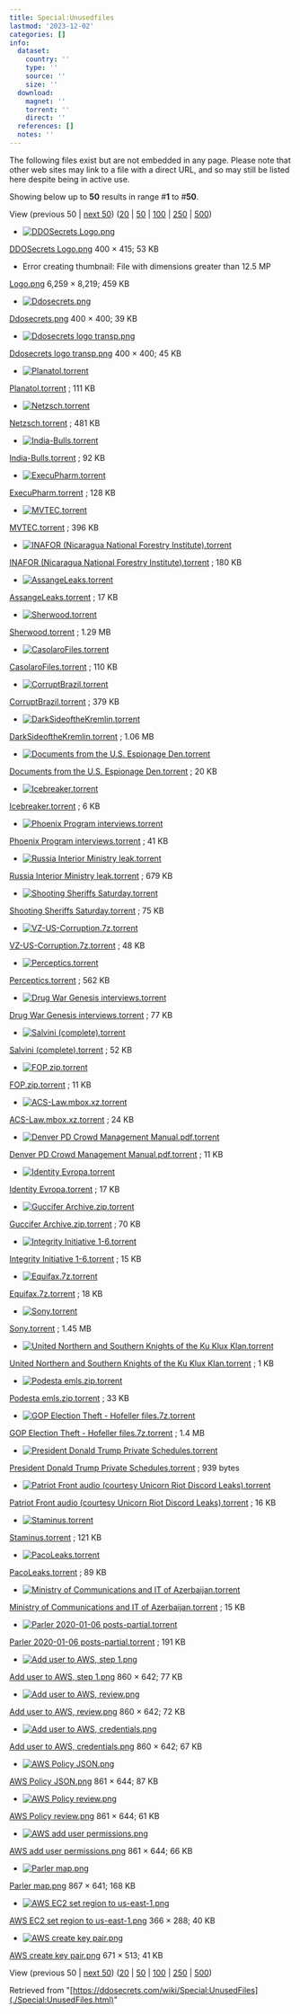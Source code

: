 ```yaml
---
title: Special:Unusedfiles
lastmod: '2023-12-02'
categories: []
info:
  dataset:
    country: ''
    type: ''
    source: ''
    size: ''
  download:
    magnet: ''
    torrent: ''
    direct: ''
  references: []
  notes: ''
---
```




The following files exist but are not embedded in any page. Please note
that other web sites may link to a file with a direct URL, and so may
still be listed here despite being in active use.

Showing below up to **50** results in range #**1** to #**50**.

View (previous 50 | [next
50](../index.php%3Ftitle=Special:UnusedFiles&limit=50&offset=50.html "Next 50 results"))
([20](../index.php%3Ftitle=Special:UnusedFiles&limit=20&offset=0.html "Show 20 results per page")
|
[50](../index.php%3Ftitle=Special:UnusedFiles&limit=50&offset=0.html "Show 50 results per page")
|
[100](../index.php%3Ftitle=Special:UnusedFiles&limit=100&offset=0.html "Show 100 results per page")
|
[250](../index.php%3Ftitle=Special:UnusedFiles&limit=250&offset=0.html "Show 250 results per page")
|
[500](../index.php%3Ftitle=Special:UnusedFiles&limit=500&offset=0.html "Show 500 results per page"))

- [![DDOSecrets
Logo.png](../images/thumb/7/76/DDOSecrets_Logo.png/116px-DDOSecrets_Logo.png)](./File:DDOSecrets_Logo.png.html)

[DDOSecrets
Logo.png](./File:DDOSecrets_Logo.png.html "File:DDOSecrets Logo.png") 400 × 415; 53 KB

- Error creating thumbnail: File with dimensions greater than 12.5 MP

[Logo.png](./File:Logo.png.html "File:Logo.png") 6,259 × 8,219; 459 KB

- [![Ddosecrets.png](../images/thumb/7/70/Ddosecrets.png/120px-Ddosecrets.png)](./File:Ddosecrets.png.html)

[Ddosecrets.png](./File:Ddosecrets.png.html "File:Ddosecrets.png") 400 × 400; 39 KB

- [![Ddosecrets logo
transp.png](../images/thumb/b/b8/Ddosecrets_logo_transp.png/120px-Ddosecrets_logo_transp.png)](./File:Ddosecrets_logo_transp.png.html)

[Ddosecrets logo
transp.png](./File:Ddosecrets_logo_transp.png.html "File:Ddosecrets logo transp.png") 400 × 400; 45 KB

- [![Planatol.torrent](../resources/assets/file-type-icons/fileicon.png)](./File:Planatol.torrent.html)

[Planatol.torrent](./File:Planatol.torrent.html "File:Planatol.torrent") ; 111 KB

- [![Netzsch.torrent](../resources/assets/file-type-icons/fileicon.png)](./File:Netzsch.torrent.html)

[Netzsch.torrent](./File:Netzsch.torrent.html "File:Netzsch.torrent") ; 481 KB

- [![India-Bulls.torrent](../resources/assets/file-type-icons/fileicon.png)](./File:India-Bulls.torrent.html)

[India-Bulls.torrent](./File:India-Bulls.torrent.html "File:India-Bulls.torrent") ; 92 KB

- [![ExecuPharm.torrent](../resources/assets/file-type-icons/fileicon.png)](./File:ExecuPharm.torrent.html)

[ExecuPharm.torrent](./File:ExecuPharm.torrent.html "File:ExecuPharm.torrent") ; 128 KB

- [![MVTEC.torrent](../resources/assets/file-type-icons/fileicon.png)](./File:MVTEC.torrent.html)

[MVTEC.torrent](./File:MVTEC.torrent.html "File:MVTEC.torrent") ; 396 KB

- [![INAFOR (Nicaragua National Forestry
Institute).torrent](../resources/assets/file-type-icons/fileicon.png)](./File:INAFOR_(Nicaragua_National_Forestry_Institute).torrent.html)

[INAFOR (Nicaragua National Forestry
Institute).torrent](./File:INAFOR_(Nicaragua_National_Forestry_Institute).torrent.html "File:INAFOR (Nicaragua National Forestry Institute).torrent") ; 180 KB

- [![AssangeLeaks.torrent](../resources/assets/file-type-icons/fileicon.png)](./File:AssangeLeaks.torrent.html)

[AssangeLeaks.torrent](./File:AssangeLeaks.torrent.html "File:AssangeLeaks.torrent") ; 17 KB

- [![Sherwood.torrent](../resources/assets/file-type-icons/fileicon.png)](./File:Sherwood.torrent.html)

[Sherwood.torrent](./File:Sherwood.torrent.html "File:Sherwood.torrent") ; 1.29 MB

- [![CasolaroFiles.torrent](../resources/assets/file-type-icons/fileicon.png)](./File:CasolaroFiles.torrent.html)

[CasolaroFiles.torrent](./File:CasolaroFiles.torrent.html "File:CasolaroFiles.torrent") ; 110 KB

- [![CorruptBrazil.torrent](../resources/assets/file-type-icons/fileicon.png)](./File:CorruptBrazil.torrent.html)

[CorruptBrazil.torrent](./File:CorruptBrazil.torrent.html "File:CorruptBrazil.torrent") ; 379 KB

- [![DarkSideoftheKremlin.torrent](../resources/assets/file-type-icons/fileicon.png)](./File:DarkSideoftheKremlin.torrent.html)

[DarkSideoftheKremlin.torrent](./File:DarkSideoftheKremlin.torrent.html "File:DarkSideoftheKremlin.torrent") ; 1.06 MB

- [![Documents from the U.S. Espionage
Den.torrent](../resources/assets/file-type-icons/fileicon.png)](./File:Documents_from_the_U.S._Espionage_Den.torrent.html)

[Documents from the U.S. Espionage
Den.torrent](./File:Documents_from_the_U.S._Espionage_Den.torrent.html "File:Documents from the U.S. Espionage Den.torrent") ; 20 KB

- [![Icebreaker.torrent](../resources/assets/file-type-icons/fileicon.png)](./File:Icebreaker.torrent.html)

[Icebreaker.torrent](./File:Icebreaker.torrent.html "File:Icebreaker.torrent") ; 6 KB

- [![Phoenix Program
interviews.torrent](../resources/assets/file-type-icons/fileicon.png)](./File:Phoenix_Program_interviews.torrent.html)

[Phoenix Program
interviews.torrent](./File:Phoenix_Program_interviews.torrent.html "File:Phoenix Program interviews.torrent") ; 41 KB

- [![Russia Interior Ministry
leak.torrent](../resources/assets/file-type-icons/fileicon.png)](./File:Russia_Interior_Ministry_leak.torrent.html)

[Russia Interior Ministry
leak.torrent](./File:Russia_Interior_Ministry_leak.torrent.html "File:Russia Interior Ministry leak.torrent") ; 679 KB

- [![Shooting Sheriffs
Saturday.torrent](../resources/assets/file-type-icons/fileicon.png)](./File:Shooting_Sheriffs_Saturday.torrent.html)

[Shooting Sheriffs
Saturday.torrent](./File:Shooting_Sheriffs_Saturday.torrent.html "File:Shooting Sheriffs Saturday.torrent") ; 75 KB

- [![VZ-US-Corruption.7z.torrent](../resources/assets/file-type-icons/fileicon.png)](./File:VZ-US-Corruption.7z.torrent.html)

[VZ-US-Corruption.7z.torrent](./File:VZ-US-Corruption.7z.torrent.html "File:VZ-US-Corruption.7z.torrent") ; 48 KB

- [![Perceptics.torrent](../resources/assets/file-type-icons/fileicon.png)](./File:Perceptics.torrent.html)

[Perceptics.torrent](./File:Perceptics.torrent.html "File:Perceptics.torrent") ; 562 KB

- [![Drug War Genesis
interviews.torrent](../resources/assets/file-type-icons/fileicon.png)](./File:Drug_War_Genesis_interviews.torrent.html)

[Drug War Genesis
interviews.torrent](./File:Drug_War_Genesis_interviews.torrent.html "File:Drug War Genesis interviews.torrent") ; 77 KB

- [![Salvini
(complete).torrent](../resources/assets/file-type-icons/fileicon.png)](./File:Salvini_(complete).torrent.html)

[Salvini
(complete).torrent](./File:Salvini_(complete).torrent.html "File:Salvini (complete).torrent") ; 52 KB

- [![FOP.zip.torrent](../resources/assets/file-type-icons/fileicon.png)](./File:FOP.zip.torrent.html)

[FOP.zip.torrent](./File:FOP.zip.torrent.html "File:FOP.zip.torrent") ; 11 KB

- [![ACS-Law.mbox.xz.torrent](../resources/assets/file-type-icons/fileicon.png)](./File:ACS-Law.mbox.xz.torrent.html)

[ACS-Law.mbox.xz.torrent](./File:ACS-Law.mbox.xz.torrent.html "File:ACS-Law.mbox.xz.torrent") ; 24 KB

- [![Denver PD Crowd Management
Manual.pdf.torrent](../resources/assets/file-type-icons/fileicon.png)](./File:Denver_PD_Crowd_Management_Manual.pdf.torrent.html)

[Denver PD Crowd Management
Manual.pdf.torrent](./File:Denver_PD_Crowd_Management_Manual.pdf.torrent.html "File:Denver PD Crowd Management Manual.pdf.torrent") ; 11 KB

- [![Identity
Evropa.torrent](../resources/assets/file-type-icons/fileicon.png)](./File:Identity_Evropa.torrent.html)

[Identity
Evropa.torrent](./File:Identity_Evropa.torrent.html "File:Identity Evropa.torrent") ; 17 KB

- [![Guccifer
Archive.zip.torrent](../resources/assets/file-type-icons/fileicon.png)](./File:Guccifer_Archive.zip.torrent.html)

[Guccifer
Archive.zip.torrent](./File:Guccifer_Archive.zip.torrent.html "File:Guccifer Archive.zip.torrent") ; 70 KB

- [![Integrity Initiative
1-6.torrent](../resources/assets/file-type-icons/fileicon.png)](./File:Integrity_Initiative_1-6.torrent.html)

[Integrity Initiative
1-6.torrent](./File:Integrity_Initiative_1-6.torrent.html "File:Integrity Initiative 1-6.torrent") ; 15 KB

- [![Equifax.7z.torrent](../resources/assets/file-type-icons/fileicon.png)](./File:Equifax.7z.torrent.html)

[Equifax.7z.torrent](./File:Equifax.7z.torrent.html "File:Equifax.7z.torrent") ; 18 KB

- [![Sony.torrent](../resources/assets/file-type-icons/fileicon.png)](./File:Sony.torrent.html)

[Sony.torrent](./File:Sony.torrent.html "File:Sony.torrent") ; 1.45 MB

- [![United Northern and Southern Knights of the Ku Klux
Klan.torrent](../resources/assets/file-type-icons/fileicon.png)](./File:United_Northern_and_Southern_Knights_of_the_Ku_Klux_Klan.torrent.html)

[United Northern and Southern Knights of the Ku Klux
Klan.torrent](./File:United_Northern_and_Southern_Knights_of_the_Ku_Klux_Klan.torrent.html "File:United Northern and Southern Knights of the Ku Klux Klan.torrent") ; 1 KB

- [![Podesta
emls.zip.torrent](../resources/assets/file-type-icons/fileicon.png)](./File:Podesta_emls.zip.torrent.html)

[Podesta
emls.zip.torrent](./File:Podesta_emls.zip.torrent.html "File:Podesta emls.zip.torrent") ; 33 KB

- [![GOP Election Theft - Hofeller
files.7z.torrent](../resources/assets/file-type-icons/fileicon.png)](./File:GOP_Election_Theft_-_Hofeller_files.7z.torrent.html)

[GOP Election Theft - Hofeller
files.7z.torrent](./File:GOP_Election_Theft_-_Hofeller_files.7z.torrent.html "File:GOP Election Theft - Hofeller files.7z.torrent") ; 1.4 MB

- [![President Donald Trump Private
Schedules.torrent](../resources/assets/file-type-icons/fileicon.png)](./File:President_Donald_Trump_Private_Schedules.torrent.html)

[President Donald Trump Private
Schedules.torrent](./File:President_Donald_Trump_Private_Schedules.torrent.html "File:President Donald Trump Private Schedules.torrent") ; 939 bytes

- [![Patriot Front audio (courtesy Unicorn Riot Discord
Leaks).torrent](../resources/assets/file-type-icons/fileicon.png)](./File:Patriot_Front_audio_(courtesy_Unicorn_Riot_Discord_Leaks).torrent.html)

[Patriot Front audio (courtesy Unicorn Riot Discord
Leaks).torrent](./File:Patriot_Front_audio_(courtesy_Unicorn_Riot_Discord_Leaks).torrent.html "File:Patriot Front audio (courtesy Unicorn Riot Discord Leaks).torrent") ; 16 KB

- [![Staminus.torrent](../resources/assets/file-type-icons/fileicon.png)](./File:Staminus.torrent.html)

[Staminus.torrent](./File:Staminus.torrent.html "File:Staminus.torrent") ; 121 KB

- [![PacoLeaks.torrent](../resources/assets/file-type-icons/fileicon.png)](./File:PacoLeaks.torrent.html)

[PacoLeaks.torrent](./File:PacoLeaks.torrent.html "File:PacoLeaks.torrent") ; 89 KB

- [![Ministry of Communications and IT of
Azerbaijan.torrent](../resources/assets/file-type-icons/fileicon.png)](./File:Ministry_of_Communications_and_IT_of_Azerbaijan.torrent.html)

[Ministry of Communications and IT of
Azerbaijan.torrent](./File:Ministry_of_Communications_and_IT_of_Azerbaijan.torrent.html "File:Ministry of Communications and IT of Azerbaijan.torrent") ; 15 KB

- [![Parler 2020-01-06
posts-partial.torrent](../resources/assets/file-type-icons/fileicon.png)](./File:Parler_2020-01-06_posts-partial.torrent.html)

[Parler 2020-01-06
posts-partial.torrent](./File:Parler_2020-01-06_posts-partial.torrent.html "File:Parler 2020-01-06 posts-partial.torrent") ; 191 KB

- [![Add user to AWS, step
1.png](../images/thumb/3/32/Add_user_to_AWS,_step_1.png/120px-Add_user_to_AWS,_step_1.png)](./File:Add_user_to_AWS,_step_1.png.html)

[Add user to AWS, step
1.png](./File:Add_user_to_AWS,_step_1.png.html "File:Add user to AWS, step 1.png") 860 × 642; 77 KB

- [![Add user to AWS,
review.png](../images/thumb/e/e4/Add_user_to_AWS,_review.png/120px-Add_user_to_AWS,_review.png)](./File:Add_user_to_AWS,_review.png.html)

[Add user to AWS,
review.png](./File:Add_user_to_AWS,_review.png.html "File:Add user to AWS, review.png") 860 × 642; 72 KB

- [![Add user to AWS,
credentials.png](../images/thumb/a/a2/Add_user_to_AWS,_credentials.png/120px-Add_user_to_AWS,_credentials.png)](./File:Add_user_to_AWS,_credentials.png.html)

[Add user to AWS,
credentials.png](./File:Add_user_to_AWS,_credentials.png.html "File:Add user to AWS, credentials.png") 860 × 642; 67 KB

- [![AWS Policy
JSON.png](../images/thumb/6/69/AWS_Policy_JSON.png/120px-AWS_Policy_JSON.png)](./File:AWS_Policy_JSON.png.html)

[AWS Policy
JSON.png](./File:AWS_Policy_JSON.png.html "File:AWS Policy JSON.png") 861 × 644; 87 KB

- [![AWS Policy
review.png](../images/thumb/a/a3/AWS_Policy_review.png/120px-AWS_Policy_review.png)](./File:AWS_Policy_review.png.html)

[AWS Policy
review.png](./File:AWS_Policy_review.png.html "File:AWS Policy review.png") 861 × 644; 61 KB

- [![AWS add user
permissions.png](../images/thumb/c/cc/AWS_add_user_permissions.png/120px-AWS_add_user_permissions.png)](./File:AWS_add_user_permissions.png.html)

[AWS add user
permissions.png](./File:AWS_add_user_permissions.png.html "File:AWS add user permissions.png") 861 × 644; 66 KB

- [![Parler
map.png](../images/thumb/e/ef/Parler_map.png/120px-Parler_map.png)](./File:Parler_map.png.html)

[Parler
map.png](./File:Parler_map.png.html "File:Parler map.png") 867 × 641; 168 KB

- [![AWS EC2 set region to
us-east-1.png](../images/thumb/3/32/AWS_EC2_set_region_to_us-east-1.png/120px-AWS_EC2_set_region_to_us-east-1.png)](./File:AWS_EC2_set_region_to_us-east-1.png.html)

[AWS EC2 set region to
us-east-1.png](./File:AWS_EC2_set_region_to_us-east-1.png.html "File:AWS EC2 set region to us-east-1.png") 366 × 288; 40 KB

- [![AWS create key
pair.png](../images/thumb/a/a4/AWS_create_key_pair.png/120px-AWS_create_key_pair.png)](./File:AWS_create_key_pair.png.html)

[AWS create key
pair.png](./File:AWS_create_key_pair.png.html "File:AWS create key pair.png") 671 × 513; 41 KB

View (previous 50 | [next
50](../index.php%3Ftitle=Special:UnusedFiles&limit=50&offset=50.html "Next 50 results"))
([20](../index.php%3Ftitle=Special:UnusedFiles&limit=20&offset=0.html "Show 20 results per page")
|
[50](../index.php%3Ftitle=Special:UnusedFiles&limit=50&offset=0.html "Show 50 results per page")
|
[100](../index.php%3Ftitle=Special:UnusedFiles&limit=100&offset=0.html "Show 100 results per page")
|
[250](../index.php%3Ftitle=Special:UnusedFiles&limit=250&offset=0.html "Show 250 results per page")
|
[500](../index.php%3Ftitle=Special:UnusedFiles&limit=500&offset=0.html "Show 500 results per page"))

Retrieved from
"[https://ddosecrets.com/wiki/Special:UnusedFiles](./Special:UnusedFiles.html)"

